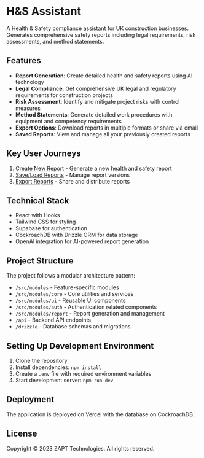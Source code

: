 # H&S Assistant

A Health & Safety compliance assistant for UK construction businesses. Generates comprehensive safety reports including legal requirements, risk assessments, and method statements.

## Features

- **Report Generation**: Create detailed health and safety reports using AI technology
- **Legal Compliance**: Get comprehensive UK legal and regulatory requirements for construction projects
- **Risk Assessment**: Identify and mitigate project risks with control measures
- **Method Statements**: Generate detailed work procedures with equipment and competency requirements
- **Export Options**: Download reports in multiple formats or share via email
- **Saved Reports**: View and manage all your previously created reports

## Key User Journeys

1. [Create New Report](docs/journeys/create-report.md) - Generate a new health and safety report
2. [Save/Load Reports](docs/journeys/save-reports.md) - Manage report versions
3. [Export Reports](docs/journeys/export-reports.md) - Share and distribute reports

## Technical Stack

- React with Hooks
- Tailwind CSS for styling
- Supabase for authentication
- CockroachDB with Drizzle ORM for data storage
- OpenAI integration for AI-powered report generation

## Project Structure

The project follows a modular architecture pattern:

- `/src/modules` - Feature-specific modules
- `/src/modules/core` - Core utilities and services
- `/src/modules/ui` - Reusable UI components
- `/src/modules/auth` - Authentication related components
- `/src/modules/report` - Report generation and management
- `/api` - Backend API endpoints
- `/drizzle` - Database schemas and migrations

## Setting Up Development Environment

1. Clone the repository
2. Install dependencies: `npm install`
3. Create a `.env` file with required environment variables
4. Start development server: `npm run dev`

## Deployment

The application is deployed on Vercel with the database on CockroachDB.

## License

Copyright © 2023 ZAPT Technologies. All rights reserved.